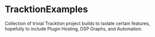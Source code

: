 # TracktionExamples
Collection of trivial Tracktion project builds to isolate certain features, hopefully to include Plugin Hosting, DSP Graphs, and Automation.
